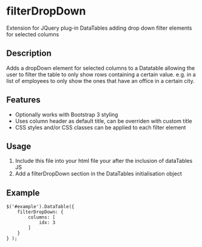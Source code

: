 # filterDropDown
Extension for JQuery plug-in DataTables adding drop down filter elements for selected columns

## Description
Adds a dropDown element for selected columns to a Datatable allowing the user to filter the table to only show rows containing a certain value. e.g. in a list of employees to only show the ones  that have an office in a certain city.
 
## Features
 - Optionally works with Bootstrap 3 styling
 - Uses column header as default title, can be overriden with custom title
 - CSS styles and/or CSS classes can be applied to each filter element
 
## Usage
 1. Include this file into your html file your after the inclusion of dataTables JS
 2. Add a filterDropDown section in the DataTables initialisation object
 
## Example
 	$('#example').DataTable({
 		filterDropDown: {									
 			columns: [
				idx: 3
			]
 		}
 	} );
